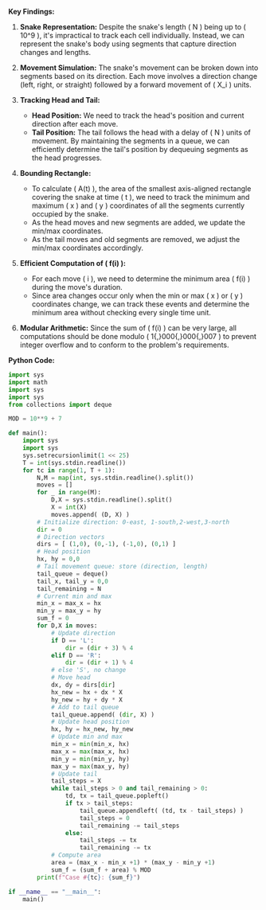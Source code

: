 **Key Findings:**

1. **Snake Representation:** Despite the snake's length \( N \) being up to \( 10^9 \), it's impractical to track each cell individually. Instead, we can represent the snake's body using segments that capture direction changes and lengths.

2. **Movement Simulation:** The snake's movement can be broken down into segments based on its direction. Each move involves a direction change (left, right, or straight) followed by a forward movement of \( X_i \) units.

3. **Tracking Head and Tail:** 
    - **Head Position:** We need to track the head's position and current direction after each move.
    - **Tail Position:** The tail follows the head with a delay of \( N \) units of movement. By maintaining the segments in a queue, we can efficiently determine the tail's position by dequeuing segments as the head progresses.

4. **Bounding Rectangle:**
    - To calculate \( A(t) \), the area of the smallest axis-aligned rectangle covering the snake at time \( t \), we need to track the minimum and maximum \( x \) and \( y \) coordinates of all the segments currently occupied by the snake.
    - As the head moves and new segments are added, we update the min/max coordinates.
    - As the tail moves and old segments are removed, we adjust the min/max coordinates accordingly.

5. **Efficient Computation of \( f(i) \):**
    - For each move \( i \), we need to determine the minimum area \( f(i) \) during the move's duration.
    - Since area changes occur only when the min or max \( x \) or \( y \) coordinates change, we can track these events and determine the minimum area without checking every single time unit.

6. **Modular Arithmetic:** Since the sum of \( f(i) \) can be very large, all computations should be done modulo \( 1{,}000{,}000{,}007 \) to prevent integer overflow and to conform to the problem's requirements.

**Python Code:**

```python
import sys
import math
import sys
import sys
from collections import deque

MOD = 10**9 + 7

def main():
    import sys
    import sys
    sys.setrecursionlimit(1 << 25)
    T = int(sys.stdin.readline())
    for tc in range(1, T + 1):
        N,M = map(int, sys.stdin.readline().split())
        moves = []
        for _ in range(M):
            D,X = sys.stdin.readline().split()
            X = int(X)
            moves.append( (D, X) )
        # Initialize direction: 0-east, 1-south,2-west,3-north
        dir = 0
        # Direction vectors
        dirs = [ (1,0), (0,-1), (-1,0), (0,1) ]
        # Head position
        hx, hy = 0,0
        # Tail movement queue: store (direction, length)
        tail_queue = deque()
        tail_x, tail_y = 0,0
        tail_remaining = N
        # Current min and max
        min_x = max_x = hx
        min_y = max_y = hy
        sum_f = 0
        for D,X in moves:
            # Update direction
            if D == 'L':
                dir = (dir + 3) % 4
            elif D == 'R':
                dir = (dir + 1) % 4
            # else 'S', no change
            # Move head
            dx, dy = dirs[dir]
            hx_new = hx + dx * X
            hy_new = hy + dy * X
            # Add to tail queue
            tail_queue.append( (dir, X) )
            # Update head position
            hx, hy = hx_new, hy_new
            # Update min and max
            min_x = min(min_x, hx)
            max_x = max(max_x, hx)
            min_y = min(min_y, hy)
            max_y = max(max_y, hy)
            # Update tail
            tail_steps = X
            while tail_steps > 0 and tail_remaining > 0:
                td, tx = tail_queue.popleft()
                if tx > tail_steps:
                    tail_queue.appendleft( (td, tx - tail_steps) )
                    tail_steps = 0
                    tail_remaining -= tail_steps
                else:
                    tail_steps -= tx
                    tail_remaining -= tx
            # Compute area
            area = (max_x - min_x +1) * (max_y - min_y +1)
            sum_f = (sum_f + area) % MOD
        print(f"Case #{tc}: {sum_f}")

if __name__ == "__main__":
    main()
```